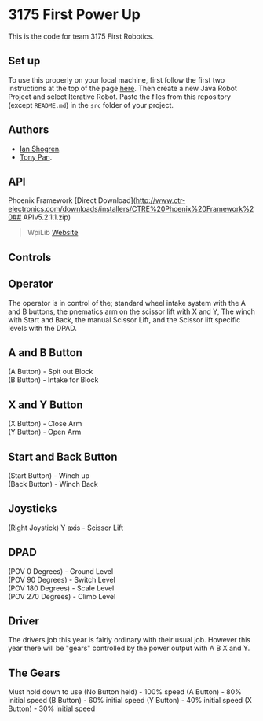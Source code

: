 # 3175 First Power Up

This is the code for team 3175 First Robotics.

## Set up

To use this properly on your local machine, first follow the first two instructions at the top  of the page [here](https://wpilib.screenstepslive.com/s/currentCS/m/java).
Then create a new Java Robot Project and select Iterative Robot. Paste the files from this repository (except `README.md`) in the `src` folder of your project.

## Authors
* [Ian Shogren](https://github.com/Ianshogren).
* [Tony Pan](https://github.com/tonypan2000).

## API
Phoenix Framework [Direct Download](http://www.ctr-electronics.com/downloads/installers/CTRE%20Phoenix%20Framework%20## APIv5.2.1.1.zip)
>WpiLib [Website](https://wpilib.screenstepslive.com/s/currentCS/m/getting_started/l/599679-installing-eclipse-c-java)

## Controls
Operator
--
The operator is in control of the; standard wheel intake system with the A and B buttons, the pnematics arm on the scissor lift with X and Y, The winch with Start and Back, the manual Scissor Lift, and the Scissor lift specific levels with the DPAD.

A and B Button
--
(A Button) - Spit out Block<br />
(B Button) - Intake for Block

X and Y Button
--
(X Button) - Close Arm<br />
(Y Button) - Open Arm

Start and Back Button
--
(Start Button) - Winch up<br />
(Back Button) - Winch Back

Joysticks
--
(Right Joystick) Y axis - Scissor Lift

DPAD
--
(POV 0 Degrees) - Ground Level<br />
(POV 90 Degrees) - Switch Level<br />
(POV 180 Degrees) - Scale Level<br />
(POV 270 Degrees) - Climb Level<br />

Driver
--
The drivers job this year is fairly ordinary with their usual job. However this year there will be "gears" controlled by the power output with A B X and Y.

The Gears
--
Must hold down to use
(No Button held) - 100% speed
(A Button) - 80% initial speed
(B Button) - 60% initial speed
(Y Button) - 40% initial speed
(X Button) - 30% initial speed
